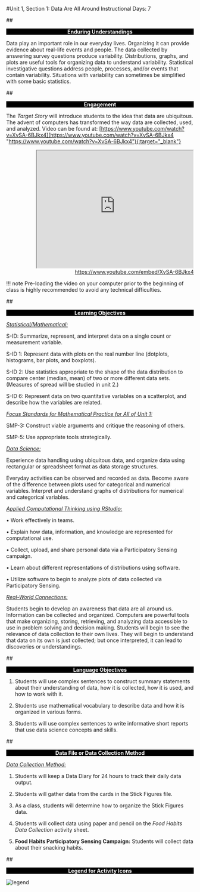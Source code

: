 #Unit 1, Section 1: Data Are All Around
Instructional Days: 7

##<p style="background: black; color: white; text-align: center;">**Enduring Understandings**</p>
Data play an important role in our everyday lives. Organizing it can provide evidence about real-life
events and people. The data collected by answering survey questions produce variability. Distributions,
graphs, and plots are useful tools for organizing data to understand variability. Statistical investigative questions
address people, processes, and/or events that contain variability. Situations with variability can
sometimes be simplified with some basic statistics.

##<p style="background: black; color: white; text-align: center;">**Engagement**</p>
The *Target Story* will introduce students to the idea that data are ubiquitous. The advent of computers
has transformed the way data are collected, used, and analyzed. Video can be found at:
[https://www.youtube.com/watch?v=XvSA-6BJkx4](https://www.youtube.com/watch?v=XvSA-6BJkx4 "https://www.youtube.com/watch?v=XvSA-6BJkx4"){:target="_blank"}

  <div align="right"><iframe width="420" height="315"
  src="https://www.youtube.com/embed/XvSA-6BJkx4" allowfullscreen>
  </iframe><br><a href="https://www.youtube.com/embed/XvSA-6BJkx4">https://www.youtube.com/embed/XvSA-6BJkx4</a></div>

!!! note 
    Pre-loading the video on your computer prior to the beginning of class is highly recommended to
    avoid any technical difficulties.

##<p style="background: black; color: white; text-align: center;">**Learning Objectives**</p>
*<u>Statistical/Mathematical:</u>* 

S-ID: Summarize, represent, and interpret data on a single count or measurement variable.

S-ID 1: Represent data with plots on the real number line (dotplots, histograms, bar plots, and boxplots).

S-ID 2: Use statistics appropriate to the shape of the data distribution to compare center (median, mean)
of two or more different data sets. (Measures of spread will be studied in unit 2.)

S-ID 6: Represent data on two quantitative variables on a scatterplot, and describe how the variables are
related.

*<u>Focus Standards for Mathematical Practice for All of Unit 1:</u>*

SMP-3: Construct viable arguments and critique the reasoning of others.

SMP-5: Use appropriate tools strategically.

*<u>Data Science:</u>*

Experience data handling using ubiquitous data, and organize data using rectangular or spreadsheet
format as data storage structures.

Everyday activities can be observed and recorded as data. Become aware of the difference between
plots used for categorical and numerical variables. Interpret and understand graphs of distributions for
numerical and categorical variables.

*<u>Applied Computational Thinking using RStudio:</u>*

• Work effectively in teams.

• Explain how data, information, and knowledge are represented for computational use.

• Collect, upload, and share personal data via a Participatory Sensing campaign.

• Learn about different representations of distributions using software.

• Utilize software to begin to analyze plots of data collected via Participatory Sensing.

*<u>Real-World Connections:</u>*

Students begin to develop an awareness that data are all around us. Information can be collected and
organized. Computers are powerful tools that make organizing, storing, retrieving, and analyzing data
accessible to use in problem solving and decision making. Students will begin to see the relevance of
data collection to their own lives. They will begin to understand that data on its own is just collected; but
once interpreted, it can lead to discoveries or understandings.

##<p style="background: black; color: white; text-align: center;">**Language Objectives**</p>

1. Students will use complex sentences to construct summary statements about their understanding
of data, how it is collected, how it is used, and how to work with it.

2. Students use mathematical vocabulary to describe data and how it is organized in various forms.

3. Students will use complex sentences to write informative short reports that use data science
concepts and skills.

##<p style="background: black; color: white; text-align: center;">**Data File or Data Collection Method**</p>

*<u>Data Collection Method:</u>*

  1. Students will keep a Data Diary for 24 hours to track their daily data output.

  2. Students will gather data from the cards in the Stick Figures file.

  3. As a class, students will determine how to organize the Stick Figures data.

  4. Students will collect data using paper and pencil on the *Food Habits Data Collection* activity sheet.

  5. **Food Habits Participatory Sensing Campaign:** Students will collect data about their snacking
  habits.

##<p style="background: black; color: white; text-align: center;">**Legend for Activity Icons**</p>
![legend](../img/legend.png)